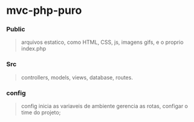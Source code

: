 # mvc-php-puro

### Public 
> arquivos estatico, como HTML, CSS, js, imagens gifs, e o proprio index.php

### Src
> controllers, models, views, database, routes.

### config 
> config inicia as variaveis de ambiente gerencia as rotas, configar o time do projeto;